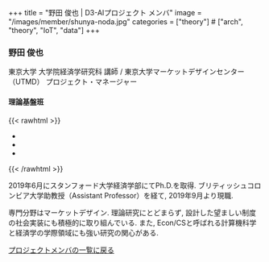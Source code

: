 +++
title = "野田 俊也 | D3-AIプロジェクト メンバ"
image = "/images/member/shunya-noda.jpg"
categories = ["theory"]  # ["arch", "theory", "IoT", "data"]
+++

### 野田 俊也

東京大学 大学院経済学研究科 講師 / 東京大学マーケットデザインセンター（UTMD） プロジェクト・マネージャー

#### 理論基盤班

{{< rawhtml >}}
<ul class="list-inline social-icon mb-0">
  <li class="list-inline-item"><a href="https://sites.google.com/site/shunyanoda/" target="_blank"><i class="ti-link"></i></a></li>
  <li class="list-inline-item"><a href="https://twitter.com/himagegine" target="_blank"><i class="ti-twitter-alt"></i></a></li>
  <li class="list-inline-item"><a href="https://www.facebook.com/shunya.noda" target="_blank"><i class="ti-facebook"></i></a></li>
  <!--
  <li class="list-inline-item"><a href="" target="_blank"><i class="ti-github"></i></a></li>
  <li class="list-inline-item"><a href="" target="_blank"><i class="ti-linkedin"></i></a></li>
  -->
</ul>
{{< /rawhtml >}}

2019年6月にスタンフォード大学経済学部にてPh.D.を取得. ブリティッシュコロンビア大学助教授（Assistant Professor）を経て, 2019年9月より現職.

専門分野はマーケットデザイン. 理論研究にとどまらず, 設計した望ましい制度の社会実装にも積極的に取り組んでいる. また, Econ/CSと呼ばれる計算機科学と経済学の学際領域にも強い研究の関心がある.


[プロジェクトメンバの一覧に戻る](/members)
